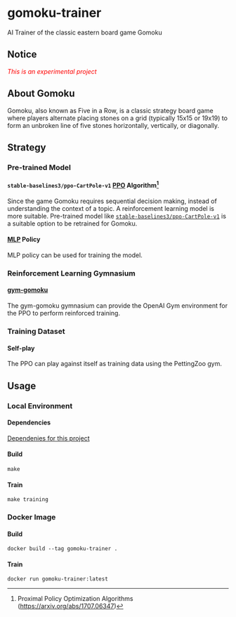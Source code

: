 # gomoku-trainer
AI Trainer of the classic eastern board game Gomoku


## Notice
<span style="color:red">_This is an experimental project_</span>


## About Gomoku
Gomoku, also known as Five in a Row, is a classic strategy board game where players alternate placing stones on a grid (typically 15x15 or 19x19) to form an unbroken line of five stones horizontally, vertically, or diagonally.


## Strategy

### Pre-trained Model
#### `stable-baselines3/ppo-CartPole-v1` [PPO](https://spinningup.openai.com/en/latest/algorithms/ppo.html) Algorithm[^1]
Since the game Gomoku requires sequential decision making, instead of understanding the context of a topic. A reinforcement learning model is more suitable. Pre-trained model like [`stable-baselines3/ppo-CartPole-v1`](https://stable-baselines3.readthedocs.io/en/master/modules/ppo.html) is a suitable option to be retrained for Gomoku.
#### [MLP](https://stable-baselines3.readthedocs.io/en/master/modules/ppo.html#stable_baselines3.ppo.MlpPolicy) Policy
MLP policy can be used for training the model.

### Reinforcement Learning Gymnasium
#### [gym-gomoku](https://github.com/rockingdingo/gym-gomoku)
The gym-gomoku gymnasium can provide the OpenAI Gym environment for the PPO to perform reinforced training.

### Training Dataset
#### Self-play
The PPO can play against itself as training data using the PettingZoo gym.


## Usage
### Local Environment
#### Dependencies
[Dependenies for this project](./deps.md)

#### Build
`make`

#### Train
`make training`

### Docker Image
#### Build
```
docker build --tag gomoku-trainer .
```

#### Train
```
docker run gomoku-trainer:latest
```



[^1]: Proximal Policy Optimization Algorithms (https://arxiv.org/abs/1707.06347)

